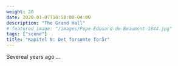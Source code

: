```yaml
---
weight: 20
date: 2020-01-07T10:58:08-04:00
description: "The Grand Hall"
# featured_image: "/images/Pope-Edouard-de-Beaumont-1844.jpg"
tags: ["scene"]
title: "Kapitel N: Det forsømte forår"
---
```


Severeal years ago ...

